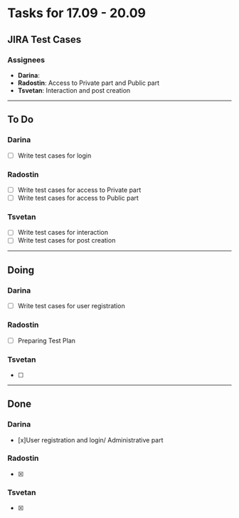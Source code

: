 # Tasks for 17.09 - 20.09

## JIRA Test Cases

### Assignees

- **Darina**: 
- **Radostin**: Access to Private part and Public part
- **Tsvetan**: Interaction and post creation

---

## To Do

### Darina

- [ ] Write test cases for login

### Radostin
- [ ] Write test cases for access to Private part
- [ ] Write test cases for access to Public part

### Tsvetan
- [ ] Write test cases for interaction
- [ ] Write test cases for post creation

---

## Doing

### Darina
- [ ] Write test cases for user registration

### Radostin
- [ ] Preparing Test Plan

### Tsvetan
- [ ] 

---

## Done

### Darina
- [x]User registration and login/ Administrative part

### Radostin
- [x]

### Tsvetan
- [x]

